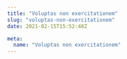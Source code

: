 ```yaml
---
title: "Voluptas non exercitationem"
slug: "voluptas-non-exercitationem"
date: 2021-02-15T15:52:48Z

meta:
  name: "Voluptas non exercitationem"
---
```


